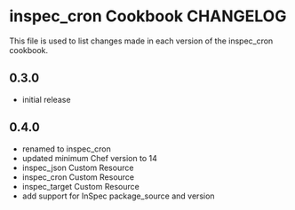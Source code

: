 # inspec_cron Cookbook CHANGELOG

This file is used to list changes made in each version of the inspec_cron cookbook.

## 0.3.0

- initial release

## 0.4.0

- renamed to inspec_cron
- updated minimum Chef version to 14
- inspec_json Custom Resource
- inspec_cron Custom Resource
- inspec_target Custom Resource
- add support for InSpec package_source and version
